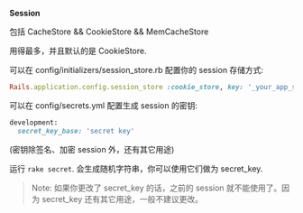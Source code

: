 **Session**

包括 CacheStore && CookieStore && MemCacheStore

用得最多，并且默认的是 CookieStore.

可以在 config/initializers/session_store.rb 配置你的 session 存储方式:

```ruby
Rails.application.config.session_store :cookie_store, key: '_your_app_session'
```

可以在 config/secrets.yml 配置生成 session 的密钥:

```ruby
development:
  secret_key_base: 'secret key'
```

(密钥除签名、加密 session 外，还有其它用途)

运行 `rake secret`. 会生成随机字符串，你可以使用它们做为 secret_key.

> Note: 如果你更改了 secret_key 的话，之前的 session 就不能使用了。因为 secret_key 还有其它用途，一般不建议更改。
